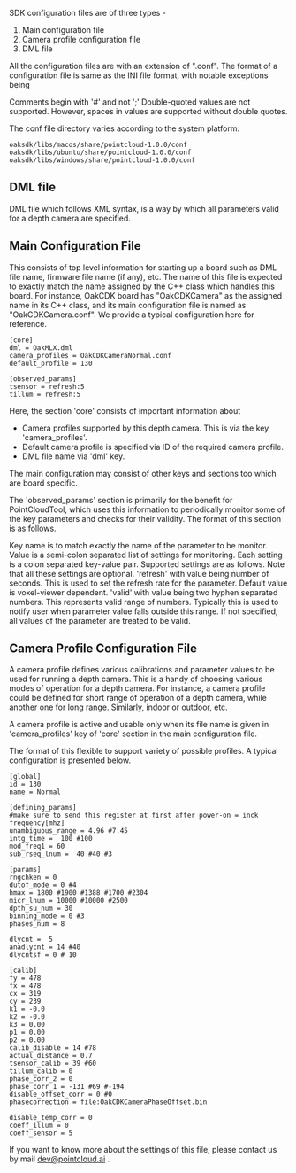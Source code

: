 SDK configuration files are of three types -

1. Main configuration file
2. Camera profile configuration file
3. DML file

All the configuration files are with an extension of ".conf". The format of a configuration file is same as the INI file format, with notable exceptions being

Comments begin with '#' and not ';'
Double-quoted values are not supported. However, spaces in values are supported without double quotes.

The conf file directory varies according to the system platform:
```
oaksdk/libs/macos/share/pointcloud-1.0.0/conf
oaksdk/libs/ubuntu/share/pointcloud-1.0.0/conf
oaksdk/libs/windows/share/pointcloud-1.0.0/conf
```
## DML file
DML file which follows XML syntax, is a way by which all parameters valid for a depth camera are specified.

## Main Configuration File
This consists of top level information for starting up a board such as DML file name, firmware file name (if any), etc. The name of this file is expected to exactly match the name assigned by the C++ class which handles this board. For instance, OakCDK board has "OakCDKCamera" as the assigned name in its C++ class, and its main configuration file is named as "OakCDKCamera.conf". We provide a typical configuration here for reference.

```
[core]
dml = OakMLX.dml
camera_profiles = OakCDKCameraNormal.conf
default_profile = 130

[observed_params]
tsensor = refresh:5
tillum = refresh:5
```

Here, the section 'core' consists of important information about

* Camera profiles supported by this depth camera. This is via the key 'camera_profiles'.
* Default camera profile is specified via ID of the required camera profile.
* DML file name via 'dml' key.

The main configuration may consist of other keys and sections too which are board specific.

The 'observed_params' section is primarily for the benefit for PointCloudTool, which uses this information to periodically monitor some of the key parameters and checks for their validity. The format of this section is as follows.

Key name is to match exactly the name of the parameter to be monitor.
Value is a semi-colon separated list of settings for monitoring. Each setting is a colon separated key-value pair. Supported settings are as follows. Note that all these settings are optional.
'refresh' with value being number of seconds. This is used to set the refresh rate for the parameter. Default value is voxel-viewer dependent.
'valid' with value being two hyphen separated numbers. This represents valid range of numbers. Typically this is used to notify user when parameter value falls outside this range. If not specified, all values of the parameter are treated to be valid.

## Camera Profile Configuration File

A camera profile defines various calibrations and parameter values to be used for running a depth camera. This is a handy of choosing various modes of operation for a depth camera. For instance, a camera profile could be defined for short range of operation of a depth camera, while another one for long range. Similarly, indoor or outdoor, etc.

A camera profile is active and usable only when its file name is given in 'camera_profiles' key of 'core' section in the main configuration file.

The format of this flexible to support variety of possible profiles. A typical configuration is presented below.


```
[global]
id = 130
name = Normal

[defining_params]
#make sure to send this register at first after power-on = inck frequency[mhz]
unambiguous_range = 4.96 #7.45
intg_time =  100 #100	
mod_freq1 = 60
sub_rseq_lnum =  40 #40 #3 

[params]
rngchken = 0
dutof_mode = 0 #4
hmax = 1800 #1900 #1388 #1700 #2304
micr_lnum = 10000 #10000 #2500 
dpth_su_num = 30
binning_mode = 0 #3
phases_num = 8

dlycnt =  5
anadlycnt = 14 #40 
dlycntsf = 0 # 10

[calib]
fy = 478 
fx = 478 
cx = 319 
cy = 239 
k1 = -0.0
k2 = -0.0
k3 = 0.00
p1 = 0.00
p2 = 0.00
calib_disable = 14 #78
actual_distance = 0.7
tsensor_calib = 39 #60
tillum_calib = 0
phase_corr_2 = 0
phase_corr_1 = -131 #69 #-194
disable_offset_corr = 0 #0
phasecorrection = file:OakCDKCameraPhaseOffset.bin 

disable_temp_corr = 0
coeff_illum = 0
coeff_sensor = 5
```

If you want to know more about the settings of this file, please contact us by mail dev@pointcloud.ai .